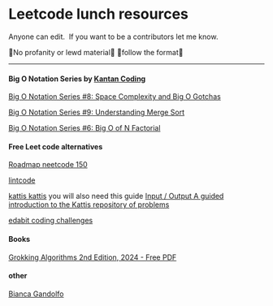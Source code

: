 # Leetcode lunch resources

Anyone can edit. 
If you want to be a contributors let me know.

🚨No profanity or lewd material🚨
🚨follow the format🚨

  

---

#### Big O Notation Series by [Kantan Coding](https://www.youtube.com/@kantancoding)

[Big O Notation Series #8: Space Complexity and Big O Gotchas](https://www.youtube.com/watch?v=rHM3zWgnPVA)  

[Big O Notation Series #9: Understanding Merge Sort](https://www.youtube.com/watch?v=HrCPqJHQSxY) 

[Big O Notation Series #6: Big O of N Factorial](https://www.youtube.com/watch?v=vbh8t-ok_4E)  

#### Free Leet code alternatives 

[Roadmap neetcode 150](https://neetcode.io/roadmap)

[lintcode](https://www.lintcode.com/)

[kattis kattis](https://open.kattis.com) you will also need this guide [Input / Output A guided introduction to the Kattis repository of problems](https://mwermelinger.github.io/kattis-guide/input.html)

[edabit coding challenges](https://edabit.com/challenges)

#### Books

[Grokking Algorithms 2nd Edition, 2024 - Free PDF](https://annas-archive.org/md5/6014af49a9c4c513b76f29b74a869e3f)

#### other

[Bianca Gandolfo](https://frontendmasters.com/teachers/bianca-gandolfo/)
